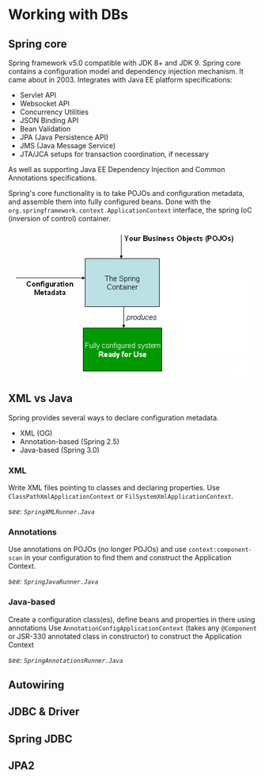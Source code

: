 # Working with DBs

## Spring core

Spring framework v5.0 compatible with JDK 8+ and JDK 9.
Spring core contains a configuration model and dependency injection mechanism.
It came about in 2003.
Integrates with Java EE platform specifications:
  - Servlet API
  - Websocket API
  - Concurrency Utilities
  - JSON Binding API
  - Bean Validation
  - JPA (Java Persistence API)
  - JMS (Java Message Service)
  - JTA/JCA setups for transaction coordination, if necessary

As well as supporting Java EE Dependency Injection and Common Annotations specifications.

Spring's core functionality is to take POJOs and configuration metadata, and assemble them into fully configured beans. 
Done with the `org.springframework.context.ApplicationContext` interface, the spring IoC (inversion of control) container.

![Container Magic](container-magic.png)	

## XML vs Java

Spring provides several ways to declare configuration metadata.
  - XML (OG)
  - Annotation-based (Spring 2.5)
  - Java-based (Spring 3.0)

### XML

Write XML files pointing to classes and declaring properties.
Use `ClassPathXmlApplicationContext` or `FilSystemXmlApplicationContext`.

*see\: `SpringXMLRunner.Java`*

### Annotations

Use annotations on POJOs (no longer POJOs) and use `context:component-scan` in your configuration to find them and construct the Application Context.

*see\: `SpringJavaRunner.Java`*


### Java-based

Create a configuration class(es), define beans and properties in there using annotations Use `AnnotationConfigApplicationContext` (takes any `@Component` or JSR-330 annotated class in constructor) to construct the Application Context

*see\: `SpringAnnotationsRunner.Java`*


## Autowiring

## JDBC & Driver

## Spring JDBC

## JPA2